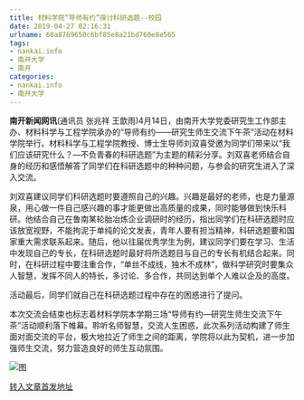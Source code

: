 ```yaml
---
title: 材料学院“导师有约”探讨科研选题--校园
date: 2019-04-27 02:16:31
urlname: 68a8769650c6bf85e8a21bd760e8e565
tags: 
- nankai.info
- 南开大学
- 南开
categories:
- nankai.info
- 南开大学
---
```


**南开新闻网讯**(通讯员 张兆祥 王歆雨)4月14日，由南开大学党委研究生工作部主办、材料科学与工程学院承办的“导师有约——研究生师生交流下午茶”活动在材料学院举行。材料科学与工程学院教授、博士生导师刘双喜受邀为同学们带来以“我们应该研究什么？—不负青春的科研选题”为主题的精彩分享。刘双喜老师结合自身的经历和感悟解答了同学们在科研选题中的种种问题，与参会的研究生进入了深入交流。

刘双喜建议同学们科研选题时要遵照自己的兴趣。兴趣是最好的老师，也是力量源泉，用心做一件自己感兴趣的事才能更做出高质量的成果，同时能够做到快乐科研。他结合自己在鲁南某轮胎冶炼企业调研时的经历，指出同学们在科研选题时应该放宽视野，不能拘泥于单纯的论文发表，青年人要有担当精神，科研选题要和国家重大需求联系起来。随后，他以往届优秀学生为例，建议同学们要在学习、生活中发现自己的专长，在科研选题时最好将所选题目与自己的专长有机结合起来。同时，在科研过程中要注重合作，“单丝不成线，独木不成林”，做科学研究时要集众人智慧，发挥不同人的特长，多讨论、多合作，共同达到单个人难以企及的高度。

活动最后，同学们就自己在科研选题过程中存在的困惑进行了提问。

本次交流会结束也标志着材料学院本学期三场“导师有约—研究生师生交流下午茶”活动顺利落下帷幕。聆听名师智慧，交流人生困惑，此次系列活动构建了师生面对面交流的平台，极大地拉近了师生之间的距离，学院将以此为契机，进一步加强师生交流，努力营造良好的师生互动氛围。

![图](http://news.nankai.edu.cn/pic/0/00/34/91/349169_984919.jpg)

[转入文章首发地址](http://news.nankai.edu.cn/qqxy/system/2019/04/15/000444994.shtml)